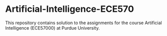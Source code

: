 # Artificial-Intelligence-ECE570
This repository contains solution to the assignments for the course Artificial Intelligence (ECE57000) at Purdue University.
